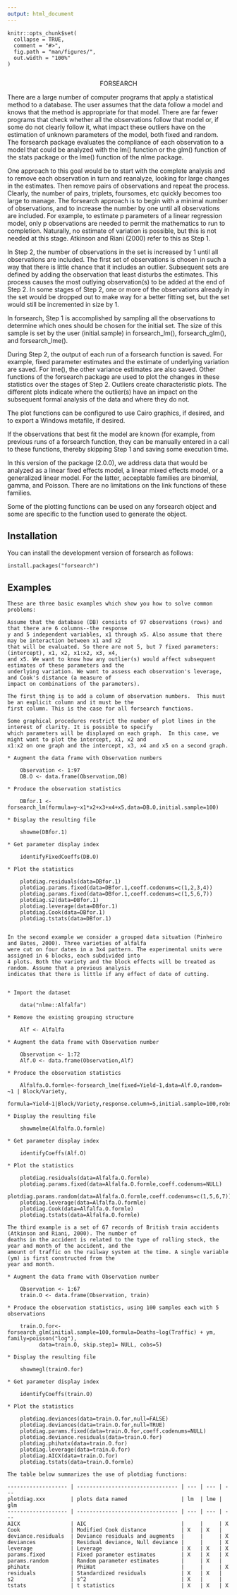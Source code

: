 ```yaml
---
output: html_document
---
```


```{r, include = FALSE}
knitr::opts_chunk$set(
  collapse = TRUE,
  comment = "#>",
  fig.path = "man/figures/",
  out.width = "100%" 
)


```

<center>FORSEARCH </center>


   There are a large number of computer programs that apply a statistical method to a database.  The user assumes that the data follow a model and knows that the method is appropriate for that model. There are far fewer programs that check whether all the observations follow that model or, if some do not clearly follow it, what impact these outliers have on the estimation of unknown parameters of the model, both fixed and random.  The forsearch package evaluates the compliance of each observation to a model that could be analyzed with the lm() function or the glm() function of the stats package or the lme() function of the nlme package. 

   One approach to this goal would be to start with the complete analysis and to remove each observation in turn and reanalyze, looking for large changes in the estimates.  Then remove pairs of observations and repeat the process.  Clearly, the number of pairs, triplets, foursomes, etc quickly becomes too large to manage.  The forsearch approach is to begin with a minimal number of observations, and to increase the number by one until all observations are included.  For example, to estimate p parameters of a linear regression model, only p observations are needed to permit the mathematics to run to completion.  Naturally, no estimate of variation is possible, but this is not needed at this stage.  Atkinson and Riani (2000) refer to this as Step 1. 

In Step 2, the number of observations in the set is increased by 1 until all observations are included.  The first set of observations is chosen in such a way that there is little chance that it includes an outlier.  Subsequent sets are defined by adding the observation that least disturbs the estimates. This process causes the most outlying observation(s) to be added at the end of Step 2. In some stages of Step 2, one or more of the observations already in the set would be dropped out to make way for a better fitting set, but the set would still be incremented in size by 1.

In forsearch, Step 1 is accomplished by sampling all the observations to determine which ones should be chosen for the initial set. The size of this sample is set by the user (initial.sample) in forsearch_lm(), forsearch_glm(), and forsearch_lme().

During Step 2, the output of each run of a forsearch function is saved.  For example, fixed parameter estimates and the estimate of underlying variation are saved. For lme(), the other variance estimates are also saved. Other functions of the forsearch package are used to plot the changes in these statistics over the stages of Step 2. Outliers create characteristic plots.  The different plots indicate where the outlier(s) have an impact on the subsequent formal analysis of the data and where they do not. 

The plot functions can be configured to use Cairo graphics, if desired, and to export a Windows metafile, if desired.

If the observations that best fit the model are known (for example, from previous runs of a forsearch function, they can be manually entered in a call to these functions, thereby skipping Step 1 and saving some execution time. 

In this version of the package (2.0.0), we address data that would be analyzed as a linear fixed effects model, a linear mixed effects model, or a generalized linear model.  For the latter, acceptable families are binomial, gamma, and Poisson.  There are no limitations on the link functions of these families.

Some of the plotting functions can be used on any forsearch object and some are specific to the function used to generate the object.

## Installation

You can install the development version of forsearch as follows:

```
install.packages("forsearch")
```

## Examples

```
These are three basic examples which show you how to solve common problems:

Assume that the database (DB) consists of 97 observations (rows) and that there are 6 columns--the response 
y and 5 independent variables, x1 through x5. Also assume that there may be interaction between x1 and x2 
that will be evaluated. So there are not 5, but 7 fixed parameters: (intercept), x1, x2, x1:x2, x3, x4, 
and x5. We want to know how any outlier(s) would affect subsequent estimates of these parameters and the 
underlying variation. We want to assess each observation's leverage, and Cook's distance (a measure of 
impact on combinations of the parameters). 

The first thing is to add a column of observation numbers.  This must be an explicit column and it must be the 
first column. This is the case for all forsearch functions. 

Some graphical procedures restrict the number of plot lines in the interest of clarity. It is possible to specify 
which parameters will be displayed on each graph.  In this case, we might want to plot the intercept, x1, x2 and 
x1:x2 on one graph and the intercept, x3, x4 and x5 on a second graph.   

```

```
* Augment the data frame with Observation numbers

    Observation <- 1:97
    DB.O <- data.frame(Observation,DB)

* Produce the observation statistics

    DBfor.1 <- forsearch_lm(formula=y~x1*x2+x3+x4+x5,data=DB.O,initial.sample=100)

* Display the resulting file

    showme(DBfor.1)

* Get parameter display index

    identifyFixedCoeffs(DB.O)

* Plot the statistics

    plotdiag.residuals(data=DBfor.1)
    plotdiag.params.fixed(data=DBfor.1,coeff.codenums=c(1,2,3,4))
    plotdiag.params.fixed(data=DBfor.1,coeff.codenums=c(1,5,6,7))
    plotdiag.s2(data=DBfor.1)
    plotdiag.leverage(data=DBfor.1)
    plotdiag.Cook(data=DBfor.1)
    plotdiag.tstats(data=DBfor.1)
```

```

In the second example we consider a grouped data situation (Pinheiro and Bates, 2000). Three varieties of alfalfa 
were cut on four dates in a 3x4 pattern. The experimental units were assigned in 6 blocks, each subdivided into 
4 plots. Both the variety and the block effects will be treated as random. Assume that a previous analysis 
indicates that there is little if any effect of date of cutting.    

```

```

* Import the dataset

    data("nlme::Alfalfa")

* Remove the existing grouping structure

    Alf <- Alfalfa

* Augment the data frame with Observation number

    Observation <- 1:72
    Alf.O <- data.frame(Observation,Alf)

* Produce the observation statistics

    Alfalfa.O.formle<-forsearch_lme(fixed=Yield~1,data=Alf.O,random= ~1 | Block/Variety,
      formula=Yield~1|Block/Variety,response.column=5,initial.sample=100,robs=2)

* Display the resulting file

    showmelme(Alfalfa.O.formle)

* Get parameter display index

    identifyCoeffs(Alf.O)

* Plot the statistics

    plotdiag.residuals(data=Alfalfa.O.formle)
    plotdiag.params.fixed(data=Alfalfa.O.formle,coeff.codenums=NULL)
    plotdiag.params.random(data=Alfalfa.O.formle,coeff.codenums=c(1,5,6,7))
    plotdiag.leverage(data=Alfalfa.O.formle)
    plotdiag.Cook(data=Alfalfa.O.formle)
    plotdiag.tstats(data=Alfalfa.O.formle)

```

```
The third example is a set of 67 records of British train accidents (Atkinson and Riani, 2000). The number of 
deaths in the accident is related to the type of rolling stock, the year and month of the accident, and the 
amount of traffic on the railway system at the time. A single variable (ym) is first constructed from the 
year and month.

```

```
* Augment the data frame with Observation number

    Observation <- 1:67
    train.O <- data.frame(Observation, train)

* Produce the observation statistics, using 100 samples each with 5 observations

    train.O.for<-forsearch_glm(initial.sample=100,formula=Deaths~log(Traffic) + ym, family=poisson("log"),
          data=train.O, skip.step1= NULL, cobs=5)

* Display the resulting file

    showmegl(trainO.for)

* Get parameter display index

    identifyCoeffs(train.O)

* Plot the statistics

    plotdiag.deviances(data=train.O.for,null=FALSE)
    plotdiag.deviances(data=train.O.for,null=TRUE)
    plotdiag.params.fixed(data=train.O.for,coeff.codenums=NULL)
    plotdiag.deviance.residuals(data=train.O.for)
    plotdiag.phihatx(data=train.O.for)
    plotdiag.leverage(data=train.O.for)
    plotdiag.AICX(data=train.O.for)
    plotdiag.tstats(data=train.O.formle)

```

```
The table below summarizes the use of plotdiag functions:

```

```
------------------- | -------------------------------- | --- | --- | ---
plotdiag.xxx	    | plots data named 	               | lm	 | lme | glm  
------------------- | -------------------------------- | --- | --- | ---  
AICX                | AIC			                   |     |     | X  
Cook	            | Modified Cook distance	       | X   | X   |  
deviance.residuals	| Deviance residuals and augments  | 	 |     | X  
deviances	        | Residual deviance, Null deviance |	 |	   | X  
leverage	        | Leverage	                       | X	 | X   | X  
params.fixed	    | Fixed parameter estimates	       | X	 | X   | X  
params.random	    | Random parameter estimates       |	 | X   |  
phihatx	            | PhiHat			               |     |     | X  
residuals	        | Standardized residuals	       | X	 | X   |  
s2	                | s^2	                           | X	 |	   |  
tstats	            | t statistics	                   | X	 | X   | X  
```

